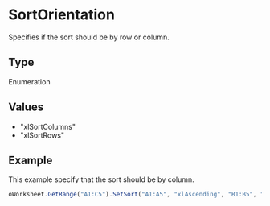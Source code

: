 # SortOrientation

Specifies if the sort should be by row or column.

## Type

Enumeration

## Values

- "xlSortColumns"
- "xlSortRows"


## Example

This example specify that the sort should be by column.

```javascript
oWorksheet.GetRange("A1:C5").SetSort("A1:A5", "xlAscending", "B1:B5", "xlDescending", "C1:C5", "xlAscending", "xlYes", "xlSortColumns");
```
